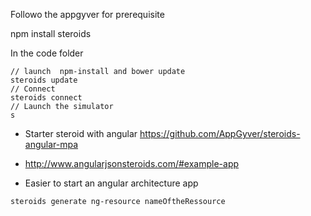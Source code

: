 Followo the appgyver for prerequisite

npm install steroids 

In the code folder 
````
// launch  npm-install and bower update
steroids update 
// Connect
steroids connect
// Launch the simulator 
s

````

* Starter steroid with angular 
https://github.com/AppGyver/steroids-angular-mpa
* http://www.angularjsonsteroids.com/#example-app

* Easier to start an angular architecture app 
````
steroids generate ng-resource nameOftheRessource
````